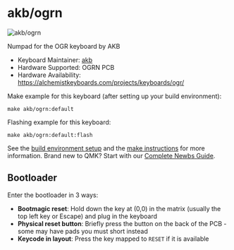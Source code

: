 # akb/ogrn

![akb/ogrn](https://alchemistkeyboards.com/wp-content/uploads/2022/05/OGR_N_Dolch_CROP-scaled.jpg)

Numpad for the OGR keyboard by AKB

* Keyboard Maintainer: [akb](https://alchemistkeyboards.com/)
* Hardware Supported: OGRN PCB
* Hardware Availability: https://alchemistkeyboards.com/projects/keyboards/ogr/

Make example for this keyboard (after setting up your build environment):

    make akb/ogrn:default

Flashing example for this keyboard:

    make akb/ogrn:default:flash

See the [build environment setup](https://docs.qmk.fm/#/getting_started_build_tools) and the [make instructions](https://docs.qmk.fm/#/getting_started_make_guide) for more information. Brand new to QMK? Start with our [Complete Newbs Guide](https://docs.qmk.fm/#/newbs).

## Bootloader

Enter the bootloader in 3 ways:

* **Bootmagic reset**: Hold down the key at (0,0) in the matrix (usually the top left key or Escape) and plug in the keyboard
* **Physical reset button**: Briefly press the button on the back of the PCB - some may have pads you must short instead
* **Keycode in layout**: Press the key mapped to `RESET` if it is available
